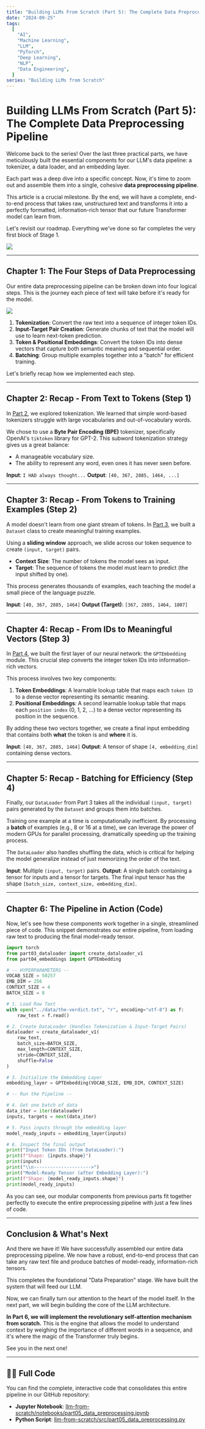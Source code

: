 ```yaml
---
title: "Building LLMs From Scratch (Part 5): The Complete Data Preprocessing Pipeline"
date: "2024-09-25"
tags:
  [
    "AI",
    "Machine Learning",
    "LLM",
    "PyTorch",
    "Deep Learning",
    "NLP",
    "Data Engineering",
  ]
series: "Building LLMs from Scratch"
---
```


# Building LLMs From Scratch (Part 5): The Complete Data Preprocessing Pipeline

Welcome back to the series! Over the last three practical parts, we have meticulously built the essential components for our LLM's data pipeline: a tokenizer, a data loader, and an embedding layer.

Each part was a deep dive into a specific concept. Now, it's time to zoom out and assemble them into a single, cohesive **data preprocessing pipeline**.

This article is a crucial milestone. By the end, we will have a complete, end-to-end process that takes raw, unstructured text and transforms it into a perfectly formatted, information-rich tensor that our future Transformer model can learn from.

Let's revisit our roadmap. Everything we've done so far completes the very first block of Stage 1.

![](../../images/stage1_1.png)

---

## Chapter 1: The Four Steps of Data Preprocessing

Our entire data preprocessing pipeline can be broken down into four logical steps. This is the journey each piece of text will take before it's ready for the model.

![](../../images/L12_preprocess.png)

1.  **Tokenization**: Convert the raw text into a sequence of integer token IDs.
2.  **Input-Target Pair Creation**: Generate chunks of text that the model will use to learn next-token prediction.
3.  **Token & Positional Embeddings**: Convert the token IDs into dense vectors that capture both semantic meaning and sequential order.
4.  **Batching**: Group multiple examples together into a "batch" for efficient training.

Let's briefly recap how we implemented each step.

---

## Chapter 2: Recap - From Text to Tokens (Step 1)

In [Part 2](https://medium.com/@soloshun/building-llms-from-scratch-part-2-tokenization-e0bf05d240945), we explored tokenization. We learned that simple word-based tokenizers struggle with large vocabularies and out-of-vocabulary words.

We chose to use a **Byte Pair Encoding (BPE)** tokenizer, specifically OpenAI's `tiktoken` library for GPT-2. This subword tokenization strategy gives us a great balance:

- A manageable vocabulary size.
- The ability to represent any word, even ones it has never seen before.

**Input**: `I HAD always thought...`
**Output**: `[40, 367, 2885, 1464, ...]`

---

## Chapter 3: Recap - From Tokens to Training Examples (Step 2)

A model doesn't learn from one giant stream of tokens. In [Part 3](https://medium.com/@soloshun/building-llms-from-scratch-part-3-data-pipeline-4ef6eb7ad154), we built a `Dataset` class to create meaningful training examples.

Using a **sliding window** approach, we slide across our token sequence to create `(input, target)` pairs.

- **Context Size**: The number of tokens the model sees as input.
- **Target**: The sequence of tokens the model must learn to predict (the input shifted by one).

This process generates thousands of examples, each teaching the model a small piece of the language puzzle.

**Input**: `[40, 367, 2885, 1464]`
**Output (Target)**: `[367, 2885, 1464, 1807]`

---

## Chapter 4: Recap - From IDs to Meaningful Vectors (Step 3)

In [Part 4](https://soloshun.medium.com/building-llms-from-scratch-part-4-the-embedding-layer-0803f6b8495b), we built the first layer of our neural network: the `GPTEmbedding` module. This crucial step converts the integer token IDs into information-rich vectors.

This process involves two key components:

1.  **Token Embeddings**: A learnable lookup table that maps each `token ID` to a dense vector representing its semantic meaning.
2.  **Positional Embeddings**: A second learnable lookup table that maps each `position index` (0, 1, 2, ...) to a dense vector representing its position in the sequence.

By adding these two vectors together, we create a final input embedding that contains both **what** the token is and **where** it is.

**Input**: `[40, 367, 2885, 1464]`
**Output**: A tensor of shape `[4, embedding_dim]` containing dense vectors.

---

## Chapter 5: Recap - Batching for Efficiency (Step 4)

Finally, our `DataLoader` from Part 3 takes all the individual `(input, target)` pairs generated by the `Dataset` and groups them into batches.

Training one example at a time is computationally inefficient. By processing a **batch** of examples (e.g., 8 or 16 at a time), we can leverage the power of modern GPUs for parallel processing, dramatically speeding up the training process.

The `DataLoader` also handles shuffling the data, which is critical for helping the model generalize instead of just memorizing the order of the text.

**Input**: Multiple `(input, target)` pairs.
**Output**: A single batch containing a tensor for inputs and a tensor for targets. The final input tensor has the shape `[batch_size, context_size, embedding_dim]`.

---

## Chapter 6: The Pipeline in Action (Code)

Now, let's see how these components work together in a single, streamlined piece of code. This snippet demonstrates our entire pipeline, from loading raw text to producing the final model-ready tensor.

```python
import torch
from part03_dataloader import create_dataloader_v1
from part04_embeddings import GPTEmbedding

# -- HYPERPARAMETERS --
VOCAB_SIZE = 50257
EMB_DIM = 256
CONTEXT_SIZE = 4
BATCH_SIZE = 8

# 1. Load Raw Text
with open("../data/the-verdict.txt", "r", encoding="utf-8") as f:
    raw_text = f.read()

# 2. Create DataLoader (Handles Tokenization & Input-Target Pairs)
dataloader = create_dataloader_v1(
    raw_text,
    batch_size=BATCH_SIZE,
    max_length=CONTEXT_SIZE,
    stride=CONTEXT_SIZE,
    shuffle=False
)

# 3. Initialize the Embedding Layer
embedding_layer = GPTEmbedding(VOCAB_SIZE, EMB_DIM, CONTEXT_SIZE)

# -- Run the Pipeline --

# 4. Get one batch of data
data_iter = iter(dataloader)
inputs, targets = next(data_iter)

# 5. Pass inputs through the embedding layer
model_ready_inputs = embedding_layer(inputs)

# 6. Inspect the final output
print("Input Token IDs (from DataLoader):")
print(f"Shape: {inputs.shape}")
print(inputs)
print("\\n--------------------->")
print("Model-Ready Tensor (after Embedding Layer):")
print(f"Shape: {model_ready_inputs.shape}")
print(model_ready_inputs)
```

As you can see, our modular components from previous parts fit together perfectly to execute the entire preprocessing pipeline with just a few lines of code.

---

## Conclusion & What's Next

And there we have it! We have successfully assembled our entire data preprocessing pipeline. We now have a robust, end-to-end process that can take any raw text file and produce batches of model-ready, information-rich tensors.

This completes the foundational "Data Preparation" stage. We have built the system that will feed our LLM.

Now, we can finally turn our attention to the heart of the model itself. In the next part, we will begin building the core of the LLM architecture.

**In Part 6, we will implement the revolutionary self-attention mechanism from scratch.** This is the engine that allows the model to understand context by weighing the importance of different words in a sequence, and it's where the magic of the Transformer truly begins.

See you in the next one!

---

## 🧑‍💻 Full Code

You can find the complete, interactive code that consolidates this entire pipeline in our GitHub repository:

- **Jupyter Notebook**: [llm-from-scratch/notebooks/part05_data_preprocessing.ipynb](https://github.com/soloeinsteinmit/llm-from-scratch/blob/main/notebooks/part05_data_preprocessing.ipynb)
- **Python Script**: [llm-from-scratch/src/part05_data_preprocessing.py](https://github.com/soloeinsteinmit/llm-from-scratch/blob/main/src/part05_data_preprocessing.py)
